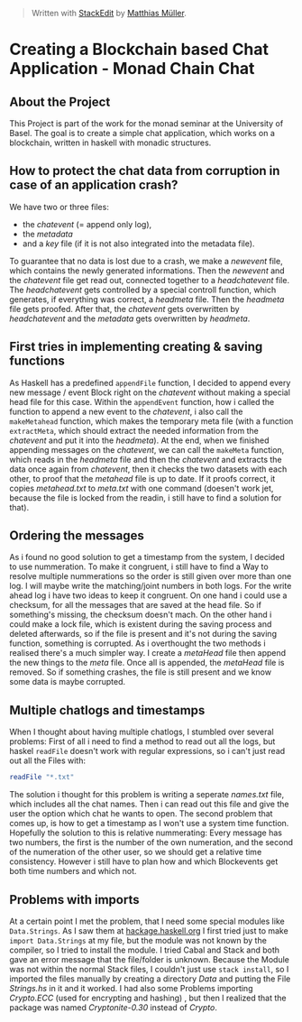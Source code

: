 ﻿


> Written with [StackEdit](https://stackedit.io/) by [Matthias Müller](mailto:matthias01.mueller@stud.unibas.ch).

# Creating a Blockchain based Chat Application - Monad Chain Chat

## About the Project
This Project is part of the work for the monad seminar at the University of Basel. The goal is to create a simple chat application, which works on a blockchain, written in haskell with monadic structures. 

## How to protect the chat data from corruption in case of an application crash?
 
 We have two or three files: 
 - the _chatevent_ (= append only log),
 -  the _metadata_ 
 - and a _key_ file (if it is not also integrated into the metadata file).
 
 To guarantee that no data is lost due to a crash, we make a _newevent_ file, which contains the newly generated informations. Then the _newevent_ and the _chatevent_ file get read out, connected together to a _headchatevent_ file. The _headchatevent_ gets controlled by a special controll function, which generates, if everything was correct, a _headmeta_ file.
Then the _headmeta_ file gets proofed. After that, the _chatevent_ gets overwritten by _headchatevent_ and the _metadata_ gets overwritten by _headmeta_. 

## First tries in implementing creating & saving functions

As Haskell has a predefined `appendFile` function,  I decided to append every new message / event Block right on the _chatevent_ without making a special head file for this case. Within the `appendEvent` function, how i called the function to append a new event to the _chatevent_, i also call the `makeMetahead` function,  which makes the temporary meta file (with a function `extractMeta`, which should extract the needed information from the _chatevent_ and put it into the _headmeta_).
At the end, when we finished appending messages on the _chatevent_, we can call the `makeMeta` function, which reads in the   _headmeta_ file and then the _chatevent_ and extracts the data once again from _chatevent_, then it checks the two datasets with each other, to proof that the _metahead_ file is up to date. If it proofs correct, it copies _metahead.txt_ to _meta.txt_ with one command (doesen't work jet, because the file is locked from the readin, i still have to find a solution for that).

## Ordering the messages
As i found no good solution to get a timestamp from the system, I decided to use nummeration. To make it congruent, i still have to find a Way to resolve multiple nummerations so the order is still given over more than one log. I will maybe write the matching/joint numbers  in both logs.
For the write ahead log i have two ideas to keep it congruent. On one hand i could use a checksum, for all the messages that are saved at the head file. So if something's missing, the checksum doesn't mach. On the other hand i could make a lock file, which is existent during the saving process and deleted afterwards, so if the file is present and it's not during the saving function, something is corrupted. As i overthought the two methods i realised there's a much simpler way. I create a _metaHead_ file then append the new things to the _meta_ file. Once all is appended, the _metaHead_ file is removed. So if something crashes, the file is still present and we know some data is maybe corrupted.

## Multiple chatlogs and timestamps

When I thought about having multiple chatlogs, I stumbled over several problems:
First of all i need to find a method to read out all the logs, but haskel `readFile` doesn't work with regular expressions, so i can't just read out all the Files with:
```haskell
readFile "*.txt"
```
The solution i thought for this problem is writing a seperate _names.txt_ file, which includes all the chat names. Then i can read out this file and give the user the option which chat he wants to open.
The second problem that comes up, is how to get a timestamp as I won't use a system time function. Hopefully the solution to this is relative nummerating: Every message has two numbers, the first is the number of the own numeration, and the second of the numeration of the other user, so we should get a relative time consistency. However i still have to plan how and which Blockevents get both time numbers and which not.

## Problems with imports
At a certain point I met the problem, that I need some special modules like `Data.Strings`. As I saw them at [hackage.haskell.org](https://hackage.haskell.org/package/strings-1.1/docs/Data-Strings.html) I first tried just to make `import Data.Strings` at my file, but the module was not known by the compiler, so I tried to install the module. I tried Cabal and Stack and both gave an error message that the file/folder is unknown. 
Because the Module was not within the normal Stack files, I couldn't just use `stack install`, so I imported the files manually by creating a directory _Data_ and putting the File _Strings.hs_ in it and it worked. I had also some Problems importing _Crypto.ECC_ (used for encrypting and hashing) , but then I realized that the package was named _Cryptonite-0.30_ instead of _Crypto_.

